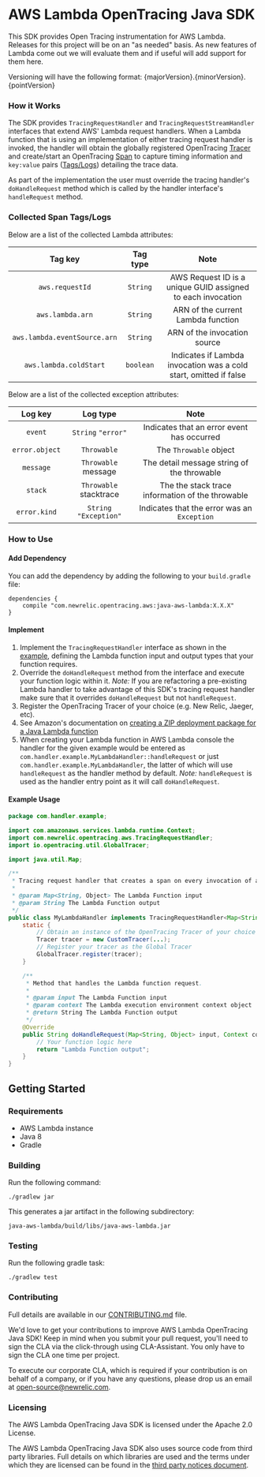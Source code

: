 # AWS Lambda OpenTracing Java SDK

This SDK provides Open Tracing instrumentation for AWS Lambda. Releases for this project will be on an "as needed" basis. As new features of Lambda come out we will evaluate them and if useful will add support for them here.

Versioning will have the following format: {majorVersion}.{minorVersion}.{pointVersion} 

### How it Works

The SDK provides `TracingRequestHandler` and `TracingRequestStreamHandler` interfaces that extend AWS' Lambda request handlers. When a Lambda function that is using an implementation of either tracing request handler is invoked, the handler will obtain the globally registered OpenTracing [Tracer](https://opentracing.io/docs/overview/tracers/) and create/start an OpenTracing [Span](https://opentracing.io/docs/overview/spans/) to capture timing information and `key:value` pairs ([Tags/Logs](https://opentracing.io/docs/overview/tags-logs-baggage/)) detailing the trace data.

As part of the implementation the user must override the tracing handler's `doHandleRequest` method which is called by the handler interface's `handleRequest` method.

### Collected Span Tags/Logs

Below are a list of the collected Lambda attributes:

| Tag key                          | Tag type  |                        Note                                       |
| :------------------------------: | :-------: | :---------------------------------------------------------------: |
| `aws.requestId`                  | `String`  | AWS Request ID is a unique GUID assigned to each invocation       |
| `aws.lambda.arn`                 | `String`  | ARN of the current Lambda function                                |
| `aws.lambda.eventSource.arn`     | `String`  | ARN of the invocation source                                      |
| `aws.lambda.coldStart`           | `boolean` | Indicates if Lambda invocation was a cold start, omitted if false |

Below are a list of the collected exception attributes:

| Log key        | Log type                |                        Note                      |
| :------------: | :---------------------: | :----------------------------------------------: |
| `event`        | `String` `"error"`      | Indicates that an error event has occurred       |
| `error.object` | `Throwable`             | The `Throwable` object                           |
| `message`      | `Throwable` message     | The detail message string of the throwable       |
| `stack`        | `Throwable` stacktrace  | The the stack trace information of the throwable |
| `error.kind`   | `String` `"Exception"`  | Indicates that the error was an `Exception`      |

### How to Use

#### Add Dependency
You can add the dependency by adding the following to your `build.gradle` file:
```
dependencies {
    compile "com.newrelic.opentracing.aws:java-aws-lambda:X.X.X"
}
```

#### Implement
1. Implement the `TracingRequestHandler` interface as shown in the [example](#example-usage), defining the Lambda function input and output types that your function requires.
2. Override the `doHandleRequest` method from the interface and execute your function logic within it. *Note:* If you are refactoring a pre-existing Lambda handler to take advantage of this SDK's tracing request handler make sure that it overrides `doHandleRequest` but not `handleRequest`.
3. Register the OpenTracing Tracer of your choice (e.g. New Relic, Jaeger, etc).
4. See Amazon's documentation on [creating a ZIP deployment package for a Java Lambda function](https://docs.aws.amazon.com/lambda/latest/dg/create-deployment-pkg-zip-java.html)
5. When creating your Lambda function in AWS Lambda console the handler for the given example would be entered as `com.handler.example.MyLambdaHandler::handleRequest` or just `com.handler.example.MyLambdaHandler`, the latter of which will use `handleRequest` as the handler method by default. *Note:* `handleRequest` is used as the handler entry point as it will call `doHandleRequest`.

#### Example Usage

```java
package com.handler.example;

import com.amazonaws.services.lambda.runtime.Context;
import com.newrelic.opentracing.aws.TracingRequestHandler;
import io.opentracing.util.GlobalTracer;

import java.util.Map;

/**
 * Tracing request handler that creates a span on every invocation of a Lambda.
 *
 * @param Map<String, Object> The Lambda Function input
 * @param String The Lambda Function output
 */
public class MyLambdaHandler implements TracingRequestHandler<Map<String, Object>, String> {
    static {
        // Obtain an instance of the OpenTracing Tracer of your choice
        Tracer tracer = new CustomTracer(...);
        // Register your tracer as the Global Tracer
        GlobalTracer.register(tracer);
    }

    /**
     * Method that handles the Lambda function request.
     *
     * @param input The Lambda Function input
     * @param context The Lambda execution environment context object
     * @return String The Lambda Function output
     */
    @Override
    public String doHandleRequest(Map<String, Object> input, Context context) {
        // Your function logic here
        return "Lambda Function output";
    }
}
```

## Getting Started

### Requirements

* AWS Lambda instance
* Java 8
* Gradle

### Building
Run the following command: 
```
./gradlew jar
```  

This generates a jar artifact in the following subdirectory:
```
java-aws-lambda/build/libs/java-aws-lambda.jar
```

### Testing
Run the following gradle task: 
```
./gradlew test
```

### Contributing
Full details are available in our [CONTRIBUTING.md](CONTRIBUTING.md) file.

We'd love to get your contributions to improve AWS Lambda OpenTracing Java SDK! Keep in mind when you submit your pull request, you'll need to sign the CLA via the click-through using CLA-Assistant. You only have to sign the CLA one time per project.

To execute our corporate CLA, which is required if your contribution is on behalf of a company, or if you have any questions, please drop us an email at open-source@newrelic.com. 

### Licensing
The AWS Lambda OpenTracing Java SDK is licensed under the Apache 2.0 License.

The AWS Lambda OpenTracing Java SDK also uses source code from third party libraries. Full details on which libraries are used and the terms under which they are licensed can be found in the [third party notices document](THIRD_PARTY_NOTICES.md).
